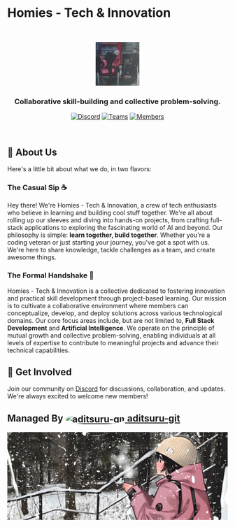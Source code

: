 # Homies - Tech & Innovation

<br>

<a id="readme-top"></a>

<div align="center">
  <a href="https://github.com/homies-tech-innovation">
    <img src="./assets/logo.png" alt="Logo" width="100" height="100">
  </a>
  <h3 align="center">Collaborative skill-building and collective problem-solving.</h3>

[![Discord][discord-shield]][discord-url]
[![Teams][teams-shield]][teams-url]
[![Members][members-shield]][members-url]

</div>

<br>

## 👋 About Us

Here's a little bit about what we do, in two flavors:

### The Casual Sip ☕

Hey there! We're Homies - Tech & Innovation, a crew of tech enthusiasts who believe in learning and building cool stuff together. We're all about rolling up our sleeves and diving into hands-on projects, from crafting full-stack applications to exploring the fascinating world of AI and beyond. Our philosophy is simple: **learn together, build together**. Whether you're a coding veteran or just starting your journey, you've got a spot with us. We're here to share knowledge, tackle challenges as a team, and create awesome things.

### The Formal Handshake 🤝

Homies - Tech & Innovation is a collective dedicated to fostering innovation and practical skill development through project-based learning. Our mission is to cultivate a collaborative environment where members can conceptualize, develop, and deploy solutions across various technological domains. Our core focus areas include, but are not limited to, **Full Stack Development** and **Artificial Intelligence**. We operate on the principle of mutual growth and collective problem-solving, enabling individuals at all levels of expertise to contribute to meaningful projects and advance their technical capabilities.

## 🚀 Get Involved

Join our community on [Discord][discord-url] for discussions, collaboration, and updates. We're always excited to welcome new members!
<br>

<h2>
 Managed By 
 <a href="https://github.com/aditsuru-git">
    <img src="https://github.com/aditsuru-git.png?size=35" width="35" height="35" alt="aditsuru-git" style="vertical-align: middle; border-radius: 50%;">
 </a>
 <a href="https://github.com/aditsuru-git">aditsuru-git</a>
</h2>

<div align="center">
  <img src="assets/footer.png" alt="Footer" />
</div>

[discord-shield]: https://img.shields.io/discord/1313767817996402698?logo=discord&logoColor=white&label=discord&color=4d3dff
[discord-url]: https://discord.com/invite/HP2YPGSrWU
[teams-shield]: https://img.shields.io/badge/teams-1-blue?logo=github&logoColor=white
[teams-url]: https://github.com/orgs/homies-tech-innovation/teams
[members-shield]: https://img.shields.io/badge/members-10+-green?logo=github&logoColor=white
[members-url]: https://github.com/orgs/homies-tech-innovation/people
